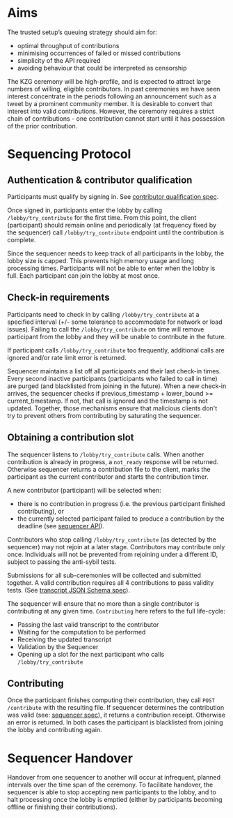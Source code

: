 # Aims

The trusted setup’s queuing strategy should aim for:
- optimal throughput of contributions 
- minimising occurrences of failed or missed contributions
- simplicity of the API required 
- avoiding behaviour that could be interpreted as censorship

The KZG ceremony will be high-profile, and is expected to attract large numbers of willing, eligible contributors. In past ceremonies we have seen interest 
concentrate in the periods following an announcement such as a tweet by a prominent community member. It is desirable to convert that interest into
valid contributions. However, the ceremony requires a strict chain of contributions - one contribution cannot start until it has possession of the prior contribution. 


# Sequencing Protocol

## Authentication & contributor qualification

Participants must qualify by signing in. See [contributor qualification spec](./contributorQualification.md).

Once signed in, participants enter the lobby by calling `/lobby/try_contribute` for the first time. From this point,
the client (participant) should remain online and periodically (at frequency fixed by the sequencer)
call `/lobby/try_contribute` endpoint until the contribution is complete.

Since the sequencer needs to keep track of all participants in the lobby, the lobby size is capped. This prevents high memory usage and long processing times. Participants will not be able to enter when the lobby is full. Each participant can join the lobby at most once.

## Check-in requirements

Participants need to check in by calling `/lobby/try_contribute` at a specified interval (+/- some tolerance to accommodate for network or load issues). Failing to call the `/lobby/try_contribute` on time will remove participant from the lobby and they will be unable to contribute in the future.

If participant calls `/lobby/try_contribute` too frequently, additional calls are ignored and/or rate limit error is returned.

Sequencer maintains a list off all participants and their last check-in times. Every second inactive participants
(participants who failed to call in time) are purged (and blacklisted from joining in the future). When a new check-in arrives,
the sequencer checks if previous_timestamp + lower_bound >= current_timestamp. If not, that call is ignored and the timestamp is not updated. Together, those mechanisms ensure that malicious clients don't try to prevent others from contributing by saturating the sequencer.

## Obtaining a contribution slot

The sequencer listens to `/lobby/try_contribute` calls. When another contribution is already in progress, a `not_ready` response will be returned. Otherwise sequencer returns a contribution file to the client, marks the participant as the current contributor and starts the contribution timer.

A new contributor (participant) will be selected when:
- there is no contribution in progress (i.e. the previous participant finished contributing), or
- the currently selected participant failed to produce a contribution by the deadline (see [sequencer API](./sequencerApi.md)).

Contributors who stop calling `/lobby/try_contribute` (as detected by the sequencer) may not rejoin at a later stage. Contributors may contribute only once. 
Individuals will not be prevented from rejoining under a different ID, subject to passing the anti-sybil tests.

Submissions for all sub-ceremonies will be collected and submitted together. A valid contribution requires all 4 contributions to pass validity tests. (See [transcript JSON Schema spec](../../apiSpec/transcriptSchema.json)). 

The sequencer will ensure that no more than a single contributor is contributing at any given time. `Contributing` here refers to the full life-cycle:
- Passing the last valid transcript to the contributor
- Waiting for the computation to be performed
- Receiving the updated transcript
- Validation by the Sequencer
- Opening up a slot for the next participant who calls `/lobby/try_contribute`

## Contributing

Once the participant finishes computing their contribution, they call `POST /contribute` with the resulting file.
If sequencer determines the contribution was valid (see: [sequencer spec](./sequencer.md)), it returns a contribution receipt.
Otherwise an error is returned. In both cases the participant is blacklisted from joining the lobby and contributing again.

# Sequencer Handover

Handover from one sequencer to another will occur at infrequent, planned intervals over the time span of the ceremony. To facilitate handover, the sequencer is able to stop accepting new participants to the lobby, and to halt processing once the lobby is emptied (either by participants becoming offline or finishing their contributions).
